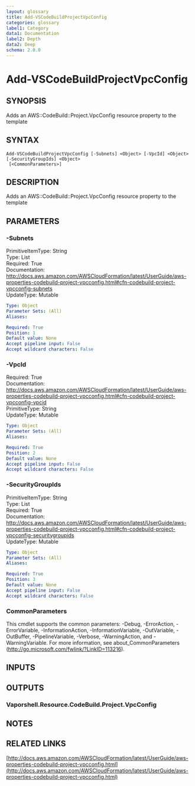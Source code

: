 ```yaml
---
layout: glossary
title: Add-VSCodeBuildProjectVpcConfig
categories: glossary
label1: Category
data1: Documentation
label2: Depth
data2: Deep
schema: 2.0.0
---
```


# Add-VSCodeBuildProjectVpcConfig

## SYNOPSIS
Adds an AWS::CodeBuild::Project.VpcConfig resource property to the template

## SYNTAX

```
Add-VSCodeBuildProjectVpcConfig [-Subnets] <Object> [-VpcId] <Object> [-SecurityGroupIds] <Object>
 [<CommonParameters>]
```

## DESCRIPTION
Adds an AWS::CodeBuild::Project.VpcConfig resource property to the template

## PARAMETERS

### -Subnets
PrimitiveItemType: String    
Type: List    
Required: True    
Documentation: http://docs.aws.amazon.com/AWSCloudFormation/latest/UserGuide/aws-properties-codebuild-project-vpcconfig.html#cfn-codebuild-project-vpcconfig-subnets    
UpdateType: Mutable

```yaml
Type: Object
Parameter Sets: (All)
Aliases:

Required: True
Position: 1
Default value: None
Accept pipeline input: False
Accept wildcard characters: False
```

### -VpcId
Required: True    
Documentation: http://docs.aws.amazon.com/AWSCloudFormation/latest/UserGuide/aws-properties-codebuild-project-vpcconfig.html#cfn-codebuild-project-vpcconfig-vpcid    
PrimitiveType: String    
UpdateType: Mutable

```yaml
Type: Object
Parameter Sets: (All)
Aliases:

Required: True
Position: 2
Default value: None
Accept pipeline input: False
Accept wildcard characters: False
```

### -SecurityGroupIds
PrimitiveItemType: String    
Type: List    
Required: True    
Documentation: http://docs.aws.amazon.com/AWSCloudFormation/latest/UserGuide/aws-properties-codebuild-project-vpcconfig.html#cfn-codebuild-project-vpcconfig-securitygroupids    
UpdateType: Mutable

```yaml
Type: Object
Parameter Sets: (All)
Aliases:

Required: True
Position: 3
Default value: None
Accept pipeline input: False
Accept wildcard characters: False
```

### CommonParameters
This cmdlet supports the common parameters: -Debug, -ErrorAction, -ErrorVariable, -InformationAction, -InformationVariable, -OutVariable, -OutBuffer, -PipelineVariable, -Verbose, -WarningAction, and -WarningVariable.
For more information, see about_CommonParameters (http://go.microsoft.com/fwlink/?LinkID=113216).

## INPUTS

## OUTPUTS

### Vaporshell.Resource.CodeBuild.Project.VpcConfig

## NOTES

## RELATED LINKS

[http://docs.aws.amazon.com/AWSCloudFormation/latest/UserGuide/aws-properties-codebuild-project-vpcconfig.html](http://docs.aws.amazon.com/AWSCloudFormation/latest/UserGuide/aws-properties-codebuild-project-vpcconfig.html)

